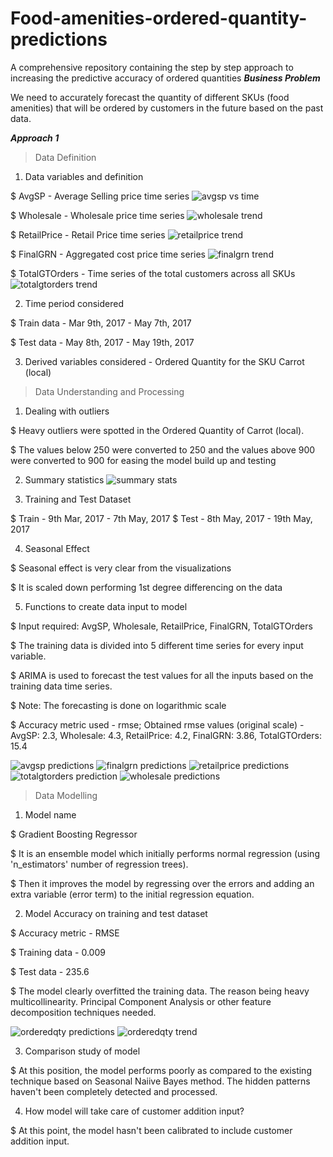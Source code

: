 # Food-amenities-ordered-quantity-predictions
A comprehensive repository containing the step by step approach to increasing the predictive accuracy of ordered quantities
***Business Problem***
                
We need to accurately forecast the quantity of different SKUs (food amenities) that will be ordered by customers in the future based on the past data.

***Approach 1***

>Data Definition


1. Data variables and definition

$ AvgSP - Average Selling price time series
![avgsp vs time](https://cloud.githubusercontent.com/assets/26039458/26490509/357a97aa-4229-11e7-83f9-7f02c1ea1db5.png)


$ Wholesale - Wholesale price time series
![wholesale trend](https://cloud.githubusercontent.com/assets/26039458/26491780/aa4eb408-422e-11e7-9eaa-9816be117590.png)


$ RetailPrice - Retail Price time series
![retailprice trend](https://cloud.githubusercontent.com/assets/26039458/26491816/bff46820-422e-11e7-86bf-ba5ee5885b29.png)


$ FinalGRN - Aggregated cost price time series
![finalgrn trend](https://cloud.githubusercontent.com/assets/26039458/26491835/cf9a6158-422e-11e7-8166-8984c7554b3b.png)


$ TotalGTOrders - Time series of the total customers across all SKUs
![totalgtorders trend](https://cloud.githubusercontent.com/assets/26039458/26491845/d4db82d2-422e-11e7-9c83-f32d25b59159.png)



2. Time period considered 

$ Train data - Mar 9th, 2017 - May 7th, 2017

$ Test data - May 8th, 2017 - May 19th, 2017



3. Derived variables considered - Ordered Quantity for the SKU Carrot (local)


>Data Understanding and Processing


1. Dealing with outliers

$ Heavy outliers were spotted in the Ordered Quantity of Carrot (local).

$ The values below 250 were converted to 250 and the values above 900 were converted to 900 for easing the model build up and testing



2. Summary statistics
![summary stats](https://cloud.githubusercontent.com/assets/26039458/26491918/3bd268fc-422f-11e7-9202-f80c42b3782f.PNG)


       

3. Training and Test Dataset

$ Train - 9th Mar, 2017 - 7th May, 2017
$ Test - 8th May, 2017 - 19th May, 2017



4. Seasonal Effect 

$ Seasonal effect is very clear from the visualizations

$ It is scaled down performing 1st degree differencing on the data



5. Functions to create data input to model

$ Input required: AvgSP, Wholesale, RetailPrice, FinalGRN, TotalGTOrders

$ The training data is divided into 5 different time series for every input variable.

$ ARIMA is used to forecast the test values for all the inputs based on the training data time series.

$ Note: The forecasting is done on logarithmic scale

$ Accuracy metric used - rmse; Obtained rmse values (original scale) - AvgSP: 2.3, Wholesale: 4.3,  RetailPrice: 4.2, FinalGRN: 3.86, TotalGTOrders: 15.4


![avgsp predictions](https://cloud.githubusercontent.com/assets/26039458/26491996/9e8e40c4-422f-11e7-8631-275e91504820.png)
![finalgrn predictions](https://cloud.githubusercontent.com/assets/26039458/26491997/9e9194f4-422f-11e7-8966-3aa105d4bdd0.png)
![retailprice predictions](https://cloud.githubusercontent.com/assets/26039458/26491998/9e969dbe-422f-11e7-9d2d-01e600ea2eac.png)
![totalgtorders prediction](https://cloud.githubusercontent.com/assets/26039458/26491999/9e9991ae-422f-11e7-85ec-c03f00845595.png)
![wholesale predictions](https://cloud.githubusercontent.com/assets/26039458/26492000/9ef22940-422f-11e7-9296-5be8c116fa57.png)



>Data Modelling


1. Model name

$ Gradient Boosting Regressor

$ It is an ensemble model which initially performs normal regression (using 'n_estimators' number of regression trees).

$ Then it improves the model by regressing over the errors and adding an extra variable (error term) to the initial regression equation.



2. Model Accuracy on training and test dataset

$ Accuracy metric - RMSE

$ Training data - 0.009

$ Test data - 235.6

$ The model clearly overfitted the training data. The reason being heavy multicollinearity. Principal Component Analysis or other feature decomposition techniques needed.

![orderedqty predictions](https://cloud.githubusercontent.com/assets/26039458/26492038/d326248c-422f-11e7-9451-3bfcbc9374a4.png)
![orderedqty trend](https://cloud.githubusercontent.com/assets/26039458/26492040/d360d866-422f-11e7-9058-882acd826d12.png)



3. Comparison study of model

$ At this position, the model performs poorly as compared to the existing technique based on Seasonal Naiive Bayes method. The hidden patterns haven't been completely detected and processed.



4. How model will take care of customer addition input?

$ At this point, the model hasn't been calibrated to include customer addition input.
